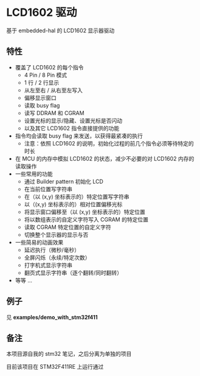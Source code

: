 # LCD1602 驱动

基于 embedded-hal 的 LCD1602 显示器驱动

## 特性

- 覆盖了 LCD1602 的每个指令
  - 4 Pin / 8 Pin 模式
  - 1 行 / 2 行显示
  - 从左至右 / 从右至左写入
  - 偏移显示窗口
  - 读取 busy flag
  - 读写 DDRAM 和 CGRAM
  - 设置光标的显示/隐藏、设置光标是否闪动
  - 以及其它 LCD1602 指令直接提供的功能
- 指令均会读取 busy flag 来发送，以获得最紧凑的执行
  - 注意：依照 LCD1602 的说明，初始化过程的前几个指令必须等待特定的时长
- 在 MCU 的内存中模拟 LCD1602 的状态，减少不必要的对 LCD1602 内存的读取操作
- 一些常用的功能
  - 通过 Builder pattern 初始化 LCD
  - 在当前位置写字符串
  - 在（以 (x,y) 坐标表示的）特定位置写字符串
  - 以（(x,y) 坐标表示的）相对位置偏移光标
  - 将显示窗口偏移至（以 (x,y) 坐标表示的）特定位置
  - 将以数组表示的自定义字符写入 CGRAM 的特定位置
  - 读取 CGRAM 特定位置的自定义字符
  - 切换整个显示器的显示与否
- 一些简易的动画效果
  - 延迟执行（微秒/毫秒）
  - 全屏闪烁（永续/特定次数）
  - 打字机式显示字符串
  - 翻页式显示字符串（逐个翻转/同时翻转）
- 等等 ...

## 例子

见 **examples/demo_with_stm32f411**

## 备注

本项目源自我的 stm32 笔记，之后分离为单独的项目

目前该项目在 STM32F411RE 上运行通过
